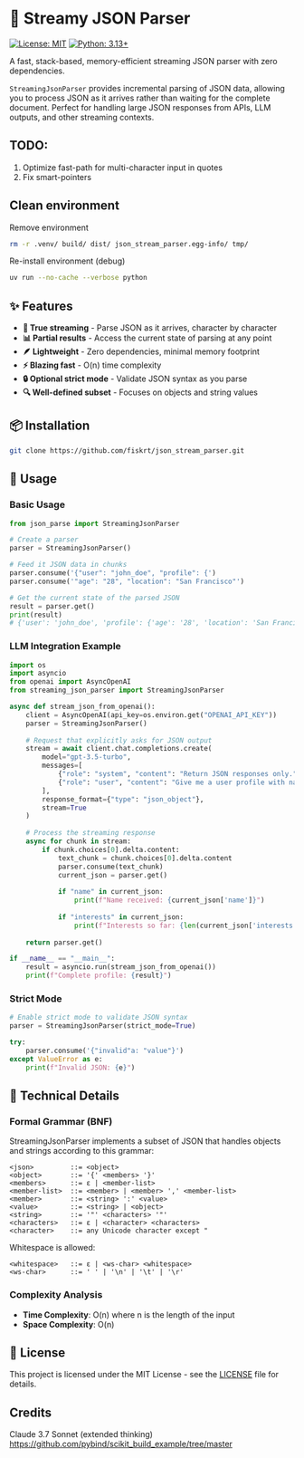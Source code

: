 # 🚀 Streamy JSON Parser

[![License: MIT](https://img.shields.io/badge/License-MIT-blue.svg)](https://opensource.org/licenses/MIT)
[![Python: 3.13+](https://img.shields.io/badge/Python-3.13+-blue.svg)](https://www.python.org/downloads/)

A fast, stack-based, memory-efficient streaming JSON parser with zero dependencies.

`StreamingJsonParser` provides incremental parsing of JSON data, allowing you to process JSON as it arrives rather than waiting for the complete document. Perfect for handling large JSON responses from APIs, LLM outputs, and other streaming contexts.

## TODO:
1) Optimize fast-path for multi-character input in quotes
2) Fix smart-pointers


## Clean environment
Remove environment
```bash
rm -r .venv/ build/ dist/ json_stream_parser.egg-info/ tmp/
```
Re-install environment (debug)
```bash
uv run --no-cache --verbose python
```

## ✨ Features

- **🔄 True streaming** - Parse JSON as it arrives, character by character
- **📊 Partial results** - Access the current state of parsing at any point
- **🪶 Lightweight** - Zero dependencies, minimal memory footprint
- **⚡ Blazing fast** - O(n) time complexity
- **🔒 Optional strict mode** - Validate JSON syntax as you parse
- **🔍 Well-defined subset** - Focuses on objects and string values

## 📦 Installation
```bash
git clone https://github.com/fiskrt/json_stream_parser.git
```

## 🚀 Usage

### Basic Usage

```python
from json_parse import StreamingJsonParser

# Create a parser
parser = StreamingJsonParser()

# Feed it JSON data in chunks
parser.consume('{"user": "john_doe", "profile": {')
parser.consume('"age": "28", "location": "San Francisco"')

# Get the current state of the parsed JSON
result = parser.get()
print(result)
# {'user': 'john_doe', 'profile': {'age': '28', 'location': 'San Francisco'}}
```

### LLM Integration Example

```python
import os
import asyncio
from openai import AsyncOpenAI
from streaming_json_parser import StreamingJsonParser

async def stream_json_from_openai():
    client = AsyncOpenAI(api_key=os.environ.get("OPENAI_API_KEY"))
    parser = StreamingJsonParser()
    
    # Request that explicitly asks for JSON output
    stream = await client.chat.completions.create(
        model="gpt-3.5-turbo",
        messages=[
            {"role": "system", "content": "Return JSON responses only."},
            {"role": "user", "content": "Give me a user profile with name, age, and interests."}
        ],
        response_format={"type": "json_object"},
        stream=True
    )
    
    # Process the streaming response
    async for chunk in stream:
        if chunk.choices[0].delta.content:
            text_chunk = chunk.choices[0].delta.content
            parser.consume(text_chunk)
            current_json = parser.get()
            
            if "name" in current_json:
                print(f"Name received: {current_json['name']}")
            
            if "interests" in current_json:
                print(f"Interests so far: {len(current_json['interests'])}")
    
    return parser.get()

if __name__ == "__main__":
    result = asyncio.run(stream_json_from_openai())
    print(f"Complete profile: {result}")
```

### Strict Mode

```python
# Enable strict mode to validate JSON syntax
parser = StreamingJsonParser(strict_mode=True)

try:
    parser.consume('{"invalid"a: "value"}')
except ValueError as e:
    print(f"Invalid JSON: {e}")
```

## 🔬 Technical Details

### Formal Grammar (BNF)

StreamingJsonParser implements a subset of JSON that handles objects and strings according to this grammar:

```
<json>         ::= <object>
<object>       ::= '{' <members> '}'
<members>      ::= ε | <member-list>
<member-list>  ::= <member> | <member> ',' <member-list>
<member>       ::= <string> ':' <value>
<value>        ::= <string> | <object>
<string>       ::= '"' <characters> '"'
<characters>   ::= ε | <character> <characters>
<character>    ::= any Unicode character except "
```

Whitespace is allowed:
```
<whitespace>   ::= ε | <ws-char> <whitespace>
<ws-char>      ::= ' ' | '\n' | '\t' | '\r'
```

### Complexity Analysis

- **Time Complexity**: O(n) where n is the length of the input
- **Space Complexity**: O(n)


## 📄 License

This project is licensed under the MIT License - see the [LICENSE](LICENSE) file for details.

## Credits
Claude 3.7 Sonnet (extended thinking)
https://github.com/pybind/scikit_build_example/tree/master
